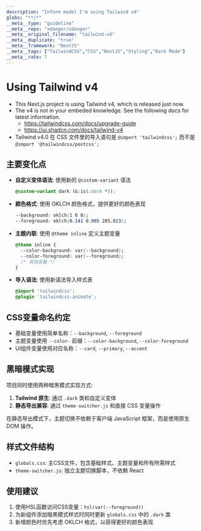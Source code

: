 ```yaml
---
description: "Inform model I'm using Tailwind v4"
globs: "**/*"
__meta__type: "guideline"
__meta__repo: "xdanger/xdanger"
__meta__original_filename: "tailwind-v4"
__meta__duplicate: "true"
__meta__framework: "NextJS"
__meta__tags: ["TailwindCSS","CSS","NextJS","Styling","Dark Mode"]
__meta__rate: 7
---
```

# Using Tailwind v4

- This Next.js project is using Tailwind v4, which is released just now.
- The v4 is not in your embeded knowledge. See the following docs for latest information.
  - <https://tailwindcss.com/docs/upgrade-guide>
  - <https://ui.shadcn.com/docs/tailwind-v4>
- Tailwind v4.0 在 CSS 文件里的导入语句是 `@import 'tailwindcss';` 而不是 `@import '@tailwindcss/postcss';`

## 主要变化点

- **自定义变体语法**: 使用新的 `@custom-variant` 语法

  ```css
  @custom-variant dark (&:is(.dark *));
  ```

- **颜色格式**: 使用 OKLCH 颜色格式，提供更好的颜色表现

  ```css
  --background: oklch(1 0 0);
  --foreground: oklch(0.141 0.005 285.823);
  ```

- **主题内联**: 使用 `@theme inline` 定义主题变量

  ```css
  @theme inline {
    --color-background: var(--background);
    --color-foreground: var(--foreground);
    /* 其他变量 */
  }
  ```

- **导入语法**: 使用新语法导入样式表

  ```css
  @import 'tailwindcss';
  @plugin 'tailwindcss-animate';
  ```

## CSS变量命名约定

- 基础变量使用简单名称：`--background`, `--foreground`
- 主题变量使用 `--color-` 前缀：`--color-background`, `--color-foreground`
- UI组件变量使用对应名称：`--card`, `--primary`, `--accent`

## 黑暗模式实现

项目同时使用两种暗黑模式实现方式:

1. **Tailwind 原生**: 通过 `.dark` 类和自定义变体
2. **静态导出兼容**: 通过 `theme-switcher.js` 和直接 CSS 变量操作

在静态导出模式下，主题切换不依赖于客户端 JavaScript 框架，而是使用原生 DOM 操作。

## 样式文件结构

- `globals.css`: 主CSS文件，包含基础样式、主题变量和所有所需样式
- `theme-switcher.js`: 独立主题切换脚本，不依赖 React

## 使用建议

1. 使用HSL函数访问CSS变量：`hsl(var(--foreground))`
2. 为新组件添加暗黑模式样式时同时更新 `globals.css` 中的 `.dark` 类
3. 新增颜色时优先考虑 OKLCH 格式，以获得更好的颜色表现
